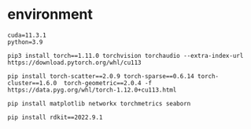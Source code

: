 

[//]: # (# 文件说明)

[//]: # (    load_data.py SMRT数据集dataset)

[//]: # (    model.py                        模型核心文件)

[//]: # (    train.py                        核心文件，生成预训练模型)

[//]: # (    test.py                         测试预训练模型)

[//]: # (    test_save.py                    测试预训练模型并保存结果)

[//]: # (    transferFinal.py                对5个迁移数据集进行迁移)

[//]: # (    test_transfer_all.py            对所有迁移数据集进行迁移)

[//]: # (    tranferDataset.py               迁移数据集)

[//]: # (    windows_transfer.py             对5个迁移数据集进行迁移&#40;windows&#41;)

[//]: # (    predict_selections.py           对从SMRT数据集的测试集选出的100的分子，搜索出的所有结构进行保留时间预测)

[//]: # (    predict_for_selections.py       对从SMRT数据集的测试集选出的100的分子进行保留时间预测)


# environment
    cuda=11.3.1
    python=3.9

    pip3 install torch==1.11.0 torchvision torchaudio --extra-index-url https://download.pytorch.org/whl/cu113

    pip install torch-scatter==2.0.9 torch-sparse==0.6.14 torch-cluster==1.6.0  torch-geometric==2.0.4 -f https://data.pyg.org/whl/torch-1.12.0+cu113.html
    
    pip install matplotlib networkx torchmetrics seaborn 
    
    pip install rdkit==2022.9.1

    


    
